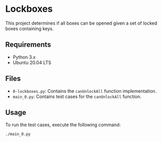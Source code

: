 # Lockboxes

This project determines if all boxes can be opened given a set of locked boxes containing keys.

## Requirements

- Python 3.x
- Ubuntu 20.04 LTS

## Files

- `0-lockboxes.py`: Contains the `canUnlockAll` function implementation.
- `main_0.py`: Contains test cases for the `canUnlockAll` function.

## Usage

To run the test cases, execute the following command:

```bash
./main_0.py
